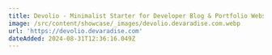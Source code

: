 ```yaml
---
title: Devolio - Minimalist Starter for Developer Blog & Portfolio Website
image: /src/content/showcase/_images/devolio.devaradise.com.webp
url: 'https://devolio.devaradise.com'
dateAdded: 2024-08-31T12:36:16.049Z
---
```


